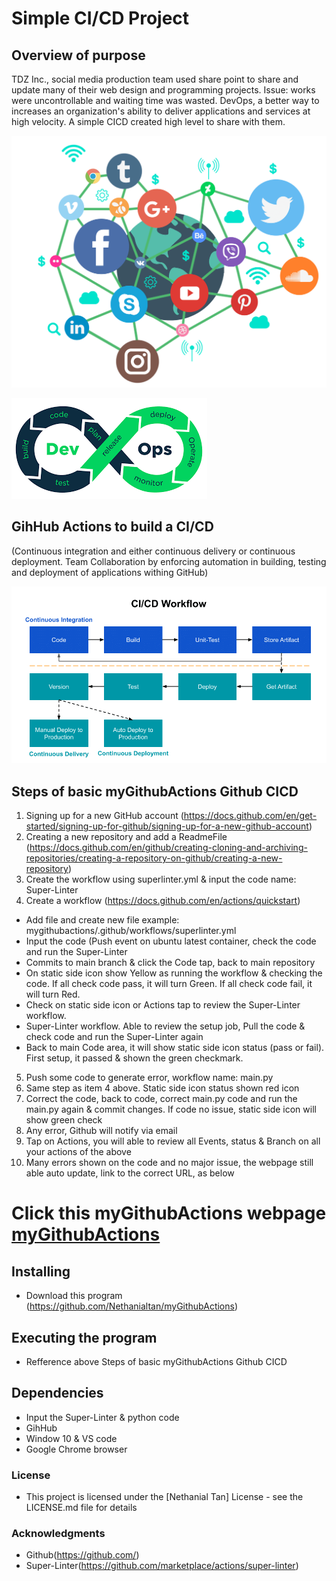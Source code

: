 # Simple CI/CD Project

## Overview of purpose
TDZ Inc., social media production team used share point to share and update many of their web design and programming projects. Issue:  works were uncontrollable and waiting time was wasted. DevOps, a better way to increases an organization's ability to deliver applications and services at high velocity. A simple CICD created high level to share with them.

![social-media-marketing](social-media-marketing.png) 

![devOps](devOps.png)

## GihHub Actions to build a CI/CD 
(Continuous integration and either continuous delivery or continuous deployment. Team Collaboration by enforcing automation in building, testing and deployment of applications withing GitHub)

![CI_CD_worflow](CI_CD_worflow.png)

## Steps of basic myGithubActions Github CICD
1. Signing up for a new GitHub account (https://docs.github.com/en/get-started/signing-up-for-github/signing-up-for-a-new-github-account)
2. Creating a new repository and add a ReadmeFile (https://docs.github.com/en/github/creating-cloning-and-archiving-repositories/creating-a-repository-on-github/creating-a-new-repository)
3. Create the workflow using superlinter.yml & input the code name: Super-Linter
4. Create a workflow (https://docs.github.com/en/actions/quickstart)
* Add file and create new file example: mygithubactions/.github/workflows/superlinter.yml
* Input the code (Push event on ubuntu latest container, check the code and run the Super-Linter
* Commits to main branch & click the Code tap, back to main repository
* On static side icon show Yellow as running the workflow & checking the code. If all check code pass, it will turn Green. If all check code fail, it will turn Red. 
* Check on static side icon or Actions tap to review the Super-Linter workflow. 
* Super-Linter workflow. Able to review the setup job, Pull the code & check code and run the Super-Linter again
* Back to main Code area, it will show static side icon status (pass or fail). First setup, it passed & shown the green checkmark.
5. Push some code to generate error, workflow name: main.py
6. Same step as item 4 above. Static side icon status shown red icon
7. Correct the code, back to code, correct main.py code and run the main.py again & commit changes. If code no issue, static side icon will show green check 
8. Any error, Github will notify via email 
9. Tap on Actions, you will able to review all Events, status & Branch on all your actions of the above
10. Many errors shown on the code and no major issue, the webpage still able auto update, link to the correct URL, as below


# Click this myGithubActions webpage [myGithubActions](https://nethanialtan.github.io/myGithubActions/)

## Installing
* Download this program (https://github.com/Nethanialtan/myGithubActions)

## Executing the program
* Refference above Steps of basic myGithubActions Github CICD 

## Dependencies
* Input the Super-Linter & python code
* GihHub
* Window 10 & VS code
* Google Chrome browser

### License
* This project is licensed under the [Nethanial Tan] License - see the LICENSE.md file for details

### Acknowledgments
* Github(https://github.com/)
* Super-Linter(https://github.com/marketplace/actions/super-linter)










 
 
 





